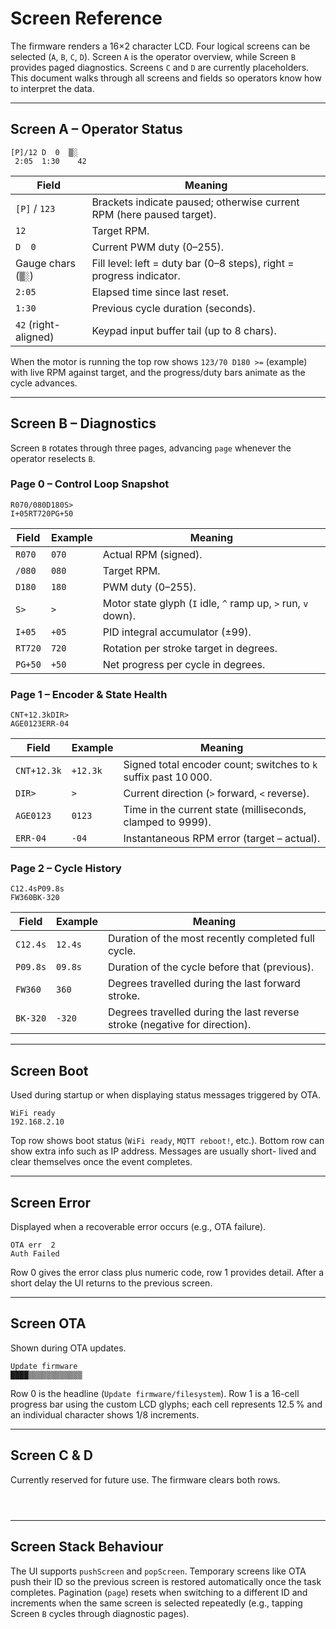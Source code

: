 # Screen Reference

The firmware renders a 16×2 character LCD. Four logical screens can be
selected (`A`, `B`, `C`, `D`). Screen `A` is the operator overview, while
Screen `B` provides paged diagnostics. Screens `C` and `D` are currently
placeholders. This document walks through all screens and fields so
operators know how to interpret the data.

---

## Screen A – Operator Status

```
[P]/12 D  0  ▒░
 2:05  1:30    42
```

| Field                 | Meaning                                                                |
|-----------------------|------------------------------------------------------------------------|
| `[P]` / `123`         | Brackets indicate paused; otherwise current RPM (here paused target).  |
| `12`                  | Target RPM.                                                            |
| `D  0`                | Current PWM duty (0–255).                                              |
| Gauge chars (`▒░`)    | Fill level: left = duty bar (0–8 steps), right = progress indicator.   |
| `2:05`                | Elapsed time since last reset.                                         |
| `1:30`                | Previous cycle duration (seconds).                                     |
| `42` (right-aligned)  | Keypad input buffer tail (up to 8 chars).                              |

When the motor is running the top row shows `123/70 D180 >=` (example)
with live RPM against target, and the progress/duty bars animate as the
cycle advances.

---

## Screen B – Diagnostics

Screen `B` rotates through three pages, advancing `page` whenever the
operator reselects `B`.

### Page 0 – Control Loop Snapshot

```
R070/080D180S>
I+05RT720PG+50
```

| Field   | Example | Meaning                                                       |
|---------|---------|---------------------------------------------------------------|
| `R070`  | `070`   | Actual RPM (signed).                                          |
| `/080`  | `080`   | Target RPM.                                                   |
| `D180`  | `180`   | PWM duty (0–255).                                             |
| `S>`    | `>`     | Motor state glyph (`I` idle, `^` ramp up, `>` run, `v` down). |
| `I+05`  | `+05`   | PID integral accumulator (±99).                               |
| `RT720` | `720`   | Rotation per stroke target in degrees.                        |
| `PG+50` | `+50`   | Net progress per cycle in degrees.                            |

### Page 1 – Encoder & State Health

```
CNT+12.3kDIR>
AGE0123ERR-04
```

| Field        | Example  | Meaning                                                           |
|--------------|----------|-------------------------------------------------------------------|
| `CNT+12.3k`  | `+12.3k` | Signed total encoder count; switches to `k` suffix past 10 000.   |
| `DIR>`       | `>`      | Current direction (`>` forward, `<` reverse).                     |
| `AGE0123`    | `0123`   | Time in the current state (milliseconds, clamped to 9999).        |
| `ERR-04`     | `-04`    | Instantaneous RPM error (target – actual).                        |

### Page 2 – Cycle History

```
C12.4sP09.8s
FW360BK-320
```

| Field       | Example  | Meaning                                                                    |
|-------------|----------|----------------------------------------------------------------------------|
| `C12.4s`    | `12.4s`  | Duration of the most recently completed full cycle.                        |
| `P09.8s`    | `09.8s`  | Duration of the cycle before that (previous).                              |
| `FW360`     | `360`    | Degrees travelled during the last forward stroke.                          |
| `BK-320`    | `-320`   | Degrees travelled during the last reverse stroke (negative for direction). |

---

## Screen Boot

Used during startup or when displaying status messages triggered by OTA.

```
WiFi ready
192.168.2.10
```

Top row shows boot status (`WiFi ready`, `MQTT reboot!`, etc.). Bottom
row can show extra info such as IP address. Messages are usually short-
lived and clear themselves once the event completes.

---

## Screen Error

Displayed when a recoverable error occurs (e.g., OTA failure).

```
OTA err  2
Auth Failed
```

Row 0 gives the error class plus numeric code, row 1 provides detail.
After a short delay the UI returns to the previous screen.

---

## Screen OTA

Shown during OTA updates.

```
Update firmware
████▒▒▒▒▒▒▒▒▒▒▒▒
```

Row 0 is the headline (`Update firmware/filesystem`). Row 1 is a 16-cell
progress bar using the custom LCD glyphs; each cell represents 12.5 % and
an individual character shows 1/8 increments.

---

## Screen C & D

Currently reserved for future use. The firmware clears both rows.

```
                
                
```

---

## Screen Stack Behaviour

The UI supports `pushScreen` and `popScreen`. Temporary screens like OTA
push their ID so the previous screen is restored automatically once the
task completes. Pagination (`page`) resets when switching to a different
ID and increments when the same screen is selected repeatedly (e.g.,
tapping Screen `B` cycles through diagnostic pages).

